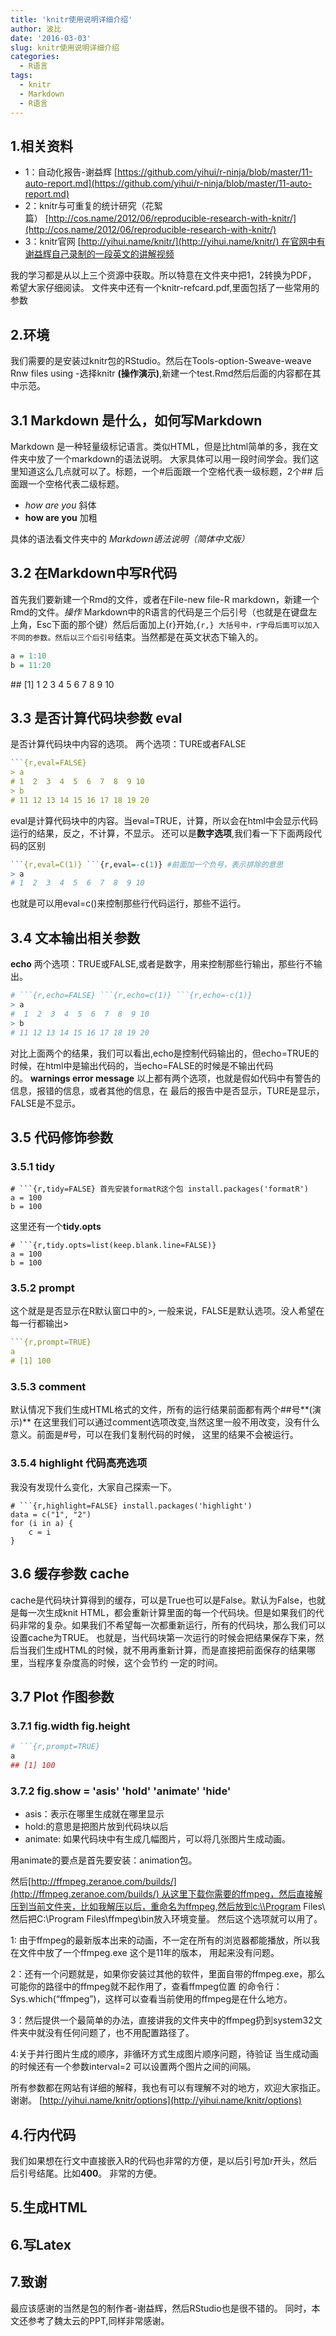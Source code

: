 ```yaml
---
title: 'knitr使用说明详细介绍'
author: 波比
date: '2016-03-03'
slug: knitr使用说明详细介绍
categories:
  - R语言
tags:
  - knitr
  - Markdown
  - R语言
---
```


## 1.相关资料

*   1：自动化报告-谢益辉 [https://github.com/yihui/r-ninja/blob/master/11-auto-report.md](https://github.com/yihui/r-ninja/blob/master/11-auto-report.md)
*   2：knitr与可重复的统计研究（花絮篇） [http://cos.name/2012/06/reproducible-research-with-knitr/](http://cos.name/2012/06/reproducible-research-with-knitr/)
*   3：knitr官网 [http://yihui.name/knitr/](http://yihui.name/knitr/) 在官网中有谢益辉自己录制的一段英文的讲解视频

我的学习都是从以上三个资源中获取。所以特意在文件夹中把1，2转换为PDF， 希望大家仔细阅读。 文件夹中还有一个knitr-refcard.pdf,里面包括了一些常用的参数

2.环境
----

我们需要的是安装过knitr包的RStudio。然后在Tools-option-Sweave-weave Rnw files using -选择knitr **(操作演示)**,新建一个test.Rmd然后后面的内容都在其中示范。

3.1 Markdown 是什么，如何写Markdown
----------------------------

Markdown 是一种轻量级标记语言。类似HTML，但是比html简单的多，我在文件夹中放了一个markdown的语法说明。 大家具体可以用一段时间学会。我们这里知道这么几点就可以了。标题，一个#后面跟一个空格代表一级标题，2个## 后面跟一个空格代表二级标题。

*   _how are you_ 斜体
*   **how are you** 加粗

具体的语法看文件夹中的 _Markdown语法说明（简体中文版）_

3.2 在Markdown中写R代码
------------------

首先我们要新建一个Rmd的文件，或者在File-new file-R markdown，新建一个Rmd的文件。_操作_ Markdown中的R语言的代码是三个后引号（也就是在键盘左上角，Esc下面的那个键）然后后面加上{r}开始,`{r,} 大括号中，r字母后面可以加入不同的参数。然后以三个后引号`结束。当然都是在英文状态下输入的。

```R
a = 1:10  
b = 11:20
```


\##  \[1\]  1  2  3  4  5  6  7  8  9 10

3.3 是否计算代码块参数 **eval**
----------------------

是否计算代码块中内容的选项。 两个选项：TURE或者FALSE

~~~R
```{r,eval=FALSE}
> a
# 1  2  3  4  5  6  7  8  9 10
> b
# 11 12 13 14 15 16 17 18 19 20
~~~

eval是计算代码块中的内容。当eval=TRUE，计算，所以会在html中会显示代码运行的结果，反之，不计算，不显示。 还可以是**数字选项**,我们看一下下面两段代码的区别

~~~R
```{r,eval=C(1)} ```{r,eval=-c(1)} #前面加一个负号，表示排除的意思
> a
# 1  2  3  4  5  6  7  8  9 10
~~~


也就是可以用eval=c()来控制那些行代码运行，那些不运行。

3.4 文本输出相关参数
------------

**echo** 两个选项：TRUE或FALSE,或者是数字，用来控制那些行输出，那些行不输出。

```R
# ```{r,echo=FALSE} ```{r,echo=c(1)} ```{r,echo=-c(1)}
> a
#  1  2  3  4  5  6  7  8  9 10
> b
# 11 12 13 14 15 16 17 18 19 20
```

对比上面两个的结果，我们可以看出,echo是控制代码输出的，但echo=TRUE的时候，在html中是输出代码的，当echo=FALSE的时候是不输出代码的。 **warnings error message** 以上都有两个选项，也就是假如代码中有警告的信息，报错的信息，或者其他的信息，在 最后的报告中是否显示，TURE是显示，FALSE是不显示。

3.5 代码修饰参数
----------

### 3.5.1 tidy

    # ```{r,tidy=FALSE} 首先安装formatR这个包 install.packages('formatR')
    a = 100
    b = 100


这里还有一个**tidy.opts**

    # ```{r,tidy.opts=list(keep.blank.line=FALSE)}
    a = 100
    b = 100


### 3.5.2 prompt

这个就是是否显示在R默认窗口中的>, 一般来说，FALSE是默认选项。没人希望在每一行都输出>

~~~R
```{r,prompt=TRUE}
a
# [1] 100
~~~

### 3.5.3 comment

默认情况下我们生成HTML格式的文件，所有的运行结果前面都有两个##号**(演示)** 在这里我们可以通过comment选项改变,当然这里一般不用改变，没有什么意义。前面是#号，可以在我们复制代码的时候， 这里的结果不会被运行。

### 3.5.4 highlight 代码高亮选项

我没有发现什么变化，大家自己探索一下。

    # ```{r,highlight=FALSE} install.packages('highlight')
    data = c("1", "2")
    for (i in a) {
        c = i
    }


3.6 缓存参数 cache
--------------

cache是代码块计算得到的缓存，可以是True也可以是False。默认为False，也就是每一次生成knit HTML，都会重新计算里面的每一个代码块。但是如果我们的代码非常的复杂。如果我们不希望每一次都重新运行，所有的代码块，那么我们可以设置cache为TRUE。 也就是，当代码块第一次运行的时候会把结果保存下来，然后当我们生成HTML的时候，就不用再重新计算，而是直接把前面保存的结果哪里，当程序复杂度高的时候，这个会节约 一定的时间。

3.7 Plot 作图参数
-------------

### 3.7.1 **fig.width fig.height**

```R
# ```{r,prompt=TRUE}
a
## [1] 100
```

### 3.7.2 **fig.show** = 'asis' 'hold' 'animate' 'hide'

*   asis：表示在哪里生成就在哪里显示
*   hold:的意思是把图片放到代码块以后
*   animate: 如果代码块中有生成几幅图片，可以将几张图片生成动画。

用animate的要点是首先要安装：animation包。

 然后[http://ffmpeg.zeranoe.com/builds/](http://ffmpeg.zeranoe.com/builds/) 从这里下载你需要的ffmpeg，然后直接解压到当前文件夹，比如我解压以后，重命名为ffmpeg,然后放到c:\\Program Files\\ 然后把C:\\Program Files\\ffmpeg\\bin放入环境变量。 然后这个选项就可以用了。 

1: 由于ffmpeg的最新版本出来的动画，不一定在所有的浏览器都能播放，所以我在文件中放了一个ffmpeg.exe 这个是11年的版本， 用起来没有问题。 

2：还有一个问题就是，如果你安装过其他的软件，里面自带的ffmpeg.exe，那么可能你的路径中的ffmpeg就不起作用了，查看ffmpeg位置 的命令行：Sys.which(“ffmpeg”)，这样可以查看当前使用的ffmpeg是在什么地方。 

3：然后提供一个最简单的办法，直接讲我的文件夹中的ffmpeg扔到system32文件夹中就没有任何问题了，也不用配置路径了。 

4:关于并行图片生成的顺序，非循环方式生成图片顺序问题，待验证 当生成动画的时候还有一个参数interval=2 可以设置两个图片之间的间隔。

 所有参数都在网站有详细的解释，我也有可以有理解不对的地方，欢迎大家指正。谢谢。 [http://yihui.name/knitr/options](http://yihui.name/knitr/options)

4.行内代码
------

我们如果想在行文中直接嵌入R的代码也非常的方便，是以后引号加r开头，然后后引号结尾。比如**400**。 非常的方便。

5.生成HTML
--------

6.写Latex
--------

7.致谢
----

最应该感谢的当然是包的制作者-谢益辉，然后RStudio也是很不错的。 同时，本文还参考了魏太云的PPT,同样非常感谢。